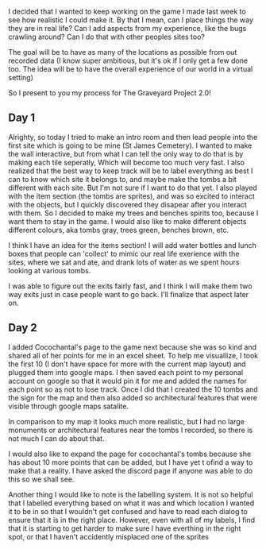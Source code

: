 I decided that I wanted to keep working on the game I made last week to see how realistic I could make it. By that I mean, can I place things the way they are in real life? Can I add aspects from my experience, like the bugs crawling around? Can I do that with other peoples sites too?

The goal will be to have as many of the locations as possible from out recorded data (I know super ambitious, but it's ok if I only get a few done too. The idea will be to have the overall experience of our world in a virtual setting)

So I present to you my process for The Graveyard Project 2.0!

## Day 1

Alrighty, so today I tried to make an intro room and then lead people into the first site which is going to be mine (St James Cemetery). 
I wanted to make the wall interactive, but from what I can tell the only way to do that is by making each tile seperatly, Which will become too much very fast. 
I also realized that the best way to keep track will be to label everything as best I can to know which site it belongs to, and maybe make the tombs a bit different with each site. But I'm not sure if I want to do that yet.
I also played with the item section (the tombs are sprites), and was so excited to interact with the objects, but I quickly discovered they disapear after you interact with them. So I decided to make my trees and benches spirits too, because I want them to stay in the game. 
I would also like to make different objects different colours, aka tombs gray, trees green, benches brown, etc. 

I think I have an idea for the items section! I will add water bottles and lunch boxes that people can 'collect' to mimic our real life exerience with the sites, where we sat and ate, and drank lots of water as we spent hours looking at various tombs.

I was able to figure out the exits fairly fast, and I think I will make them two way exits just in case people want to go back. I'll finalize that aspect later on.

## Day 2

I added Cocochantal's page to the game next because she was so kind and shared all of her points for me in an excel sheet. To help me visuallize, I took the first 10 (I don't have space for more with the current map layout) and plugged them into google maps. I then saved each point to my personal account on google so that it would pin it for me and added the names for each point so as not to lose track. Once I did that I created the 10 tombs and the sign for the map and then also added so architectural features that were visible through google maps satalite. 

In comparison to my map it looks much more realistic, but I had no large monuments or architectural features near the tombs I recorded, so there is not much I can do about that. 

I would also like to expand the page for cocochantal's tombs because she has about 10 more points that can be added, but I have yet t ofind a way to make that a reality. I have asked the discord page if anyone was able to do this so we shall see. 

Another thing I would like to note is the labelling system. It is not so helpful that I labelled everything based on what it was and which location I wanted it to be in so that I wouldn't get confused and have to read each dialog to ensure that it is in the right place. However, even with all of my labels, I find that it is starting to get harder to make sure I have everthing in the right spot, or that I haven't accidently misplaced one of the sprites

